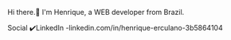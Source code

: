 Hi there.:tada:
I'm  Henrique, a WEB developer from Brazil.

Social
:heavy_check_mark:LinkedIn -linkedin.com/in/henrique-erculano-3b5864104


